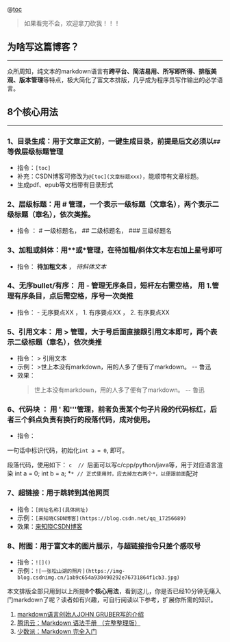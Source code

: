 @[toc](10分钟无痛入门markdown，只需学8个核心用法)

> 如果看完不会，欢迎拿刀砍我！！！
## 为啥写这篇博客？
----
众所周知，纯文本的markdown语言有**跨平台、简洁易用、所写即所得、排版美观、版本管理**等特点，极大简化了富文本排版，几乎成为程序员写作输出的必学语言。

## 8个核心用法
----

### **1、目录生成**：用于文章正文前，一键生成目录，前提是后文必须以`##`等做层级标题管理
- 指令：`[toc]`
- 补充：CSDN博客可修改为`@[toc](文章标题xxx)`，能顺带有文章标题。
- 生成pdf、epub等文档带有目录形式

### **2、层级标题**：用 # 管理，一个表示一级标题（文章名），两个表示二级标题（章名），依次类推。
- 指令 ： # 一级标题名， ## 二级标题名，  ### 三级标题名

### **3、加粗或斜体**：用**或*管理，在待加粗/斜体文本左右加上星号即可
- 指令： **待加粗文本** ， *待斜体文本*

### **4、无序bullet/有序**： 用 - 管理无序条目，短杆左右需空格， 用 1.管理有序条目，点后需空格，序号一次类推
- 指令： - 无序要点XX ， 1. 有序要点XX ， 2. 有序要点XX

### **5、引用文本**： 用 > 管理，大于号后面直接跟引用文本即可，两个表示二级标题（章名），依次类推
- 指令： > 引用文本
- 示例： >世上本没有markdown，用的人多了便有了markdown。 -- 鲁迅
- 效果：
    >世上本没有markdown，用的人多了便有了markdown。 -- 鲁迅


### **6、代码块** ： 用 ' 和'''管理，前者负责某个句子片段的代码标红，后者三个斜点负责有换行的段落代码，成对使用。
- 指令：

一句话中标识代码，初始化`int a = 0`, 即可。

段落代码，使用如下：
```c  // ```后面可以写c/cpp/python/java等，用于对应语言渲染
int a = 0;
int b = a;
*```* // 正式使用时，应去掉左右两个*，以便跟前面```配对

### **7、超链接**：用于跳转到其他网页
- 指令：`[网址名称](具体网址)`
- 示例：`[来知晓CSDN博客](https://blog.csdn.net/qq_17256689)`
- 效果：[来知晓CSDN博客](https://blog.csdn.net/qq_17256689)

### **8、附图**：用于富文本的图片展示，与超链接指令只差个感叹号
- 指令：`![]()`
- 示例：`![一张松山湖的照片](https://img-blog.csdnimg.cn/1ab9c654a930490292e76731864f1cb3.jpg)`

本文排版全部只用到以上所提**8个核心用法**，看到这儿，你是否已经10分钟无痛入门markdown了呢？读者如有兴趣，可自行阅读以下参考，扩展你所需的知识。
1. [markdown语言创始人JOHN GRUBER写的介绍](https://daringfireball.net/projects/markdown/)
2. [腾讯云：Markdown 语法手册 （完整整理版）](https://cloud.tencent.com/developer/article/1024105)
3. [少数派：Markdown 完全入门](https://sspai.com/post/36610)